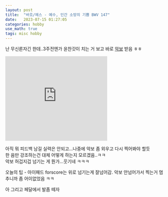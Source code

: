 ```yaml
---
layout: post
title:  "바흐/헤스 - 예수, 인간 소망의 기쁨 BWV 147"
date:   2023-07-15 01:27:05 
categories: hobby
use_math: true
tags: misc hobby
---
```


난 무신론자긴 한데..3주전엔가 윤찬갓이 치는 거 보고 바로 [악보](https://petruccimusiclibrary.ca/files/imglnks/caimg/b/b2/IMSLP589569-PMLP149942-Bach-Hess--Jesu-joy-of-mans--pno.pdf) 받음 ㅎㅎ

<iframe allowfullscreen="allowfullscreen" class="b-hbp-video b-uploaded" frameborder="0" height="266" id="BLOGGER-video-e87eb00dedc2887c-16998" mozallowfullscreen="mozallowfullscreen" src="https://www.blogger.com/video.g?token=AD6v5dzUFbeCJAIGH9rxv8uEUQBI3k2EXHeuuos5G-6DLmhRDETjhjy1Fz57cdxjZAVPlHB4CiqpRa9d9YyW68G9HUambgNRjKO13ubkhAB_otoThsdjQU9QLtjV0Lr2YDuTMJZgSPZc" webkitallowfullscreen="webkitallowfullscreen" width="320"></iframe>


아직 뭐 피드백 남길 실력은 안되고...나중에 악보 좀 외우고 다시 찍어봐야 할듯  
한 음만 강조하는건 대체 어떻게 하는지 모르겠음..ㅋㅋ  
악보 허겁지겁 넘기는 게 뭔가...웃기네 ㅋㅋㅋ

오늘의 팁 - 아이패드 forscore는 위로 넘기는게 잘넘어감. 악보 안넘어가서 찍는거 멈추니까 좀 어이없었음 ㅋㅋ

아 그리고 페달에서 발좀 떼자
